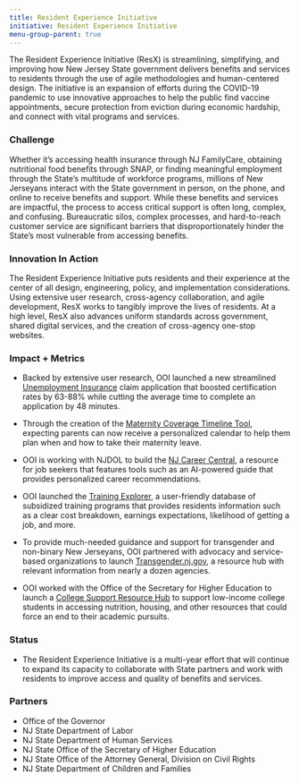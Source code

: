 ```yaml
---
title: Resident Experience Initiative
initiative: Resident Experience Initiative
menu-group-parent: true
---
```


The Resident Experience Initiative (ResX) is streamlining, simplifying, and improving how New Jersey State government delivers benefits and services to residents through the use of agile methodologies and human-centered design. The initiative is an expansion of efforts during the COVID-19 pandemic to use innovative approaches to help the public find vaccine appointments, secure protection from eviction during economic hardship, and connect with vital programs and services.

### Challenge

Whether it’s accessing health insurance through NJ FamilyCare, obtaining nutritional food benefits through SNAP, or finding meaningful employment through the State’s multitude of workforce programs, millions of New Jerseyans interact with the State government in person, on the phone, and online to receive benefits and support. While these benefits and services are impactful, the process to access critical support is often long, complex, and confusing. Bureaucratic silos, complex processes, and hard-to-reach customer service are significant barriers that disproportionately hinder the State’s most vulnerable from accessing benefits.

### Innovation In Action

The Resident Experience Initiative puts residents and their experience at the center of all design, engineering, policy, and implementation considerations. Using extensive user research, cross-agency collaboration, and agile development, ResX works to tangibly improve the lives of residents. At a high level, ResX also advances uniform standards across government, shared digital services, and the creation of cross-agency one-stop websites.

### Impact + Metrics

-   Backed by extensive user research, OOI launched a new streamlined [Unemployment Insurance](http://innovation.nj.gov) claim application that boosted certification rates by 63-88% while cutting the average time to complete an application by 48 minutes.
-   Through the creation of the [Maternity Coverage Timeline Tool](http://innovation.nj.gov), expecting parents can now receive a personalized calendar to help them plan when and how to take their maternity leave.
-   OOI is working with NJDOL to build the [NJ Career Central](http://innovation.nj.gov), a resource for job seekers that features tools such as an AI-powered guide that provides personalized career recommendations.
-   OOI launched the [Training Explorer](http://innovation.nj.gov), a user-friendly database of subsidized training programs that provides residents information such as a clear cost breakdown, earnings expectations, likelihood of getting a job, and more. 
-   To provide much-needed guidance and support for transgender and non-binary New Jerseyans, OOI partnered with advocacy and service-based organizations to launch [Transgender.nj.gov](http://innovation.nj.gov), a resource hub with relevant information from nearly a dozen agencies. 

-   OOI worked with the Office of the Secretary for Higher Education to launch a [College Support Resource Hub](http://innovation.nj.gov) to support low-income college students in accessing nutrition, housing, and other resources that could force an end to their academic pursuits.

### Status

-   The Resident Experience Initiative is a multi-year effort that will continue to expand its capacity to collaborate with State partners and work with residents to improve access and quality of benefits and services. 

### Partners

-   Office of the Governor
-   NJ State Department of Labor
-   NJ State Department of Human Services
-   NJ State Office of the Secretary of Higher Education
-   NJ State Office of the Attorney General, Division on Civil Rights
-   NJ State Department of Children and Families